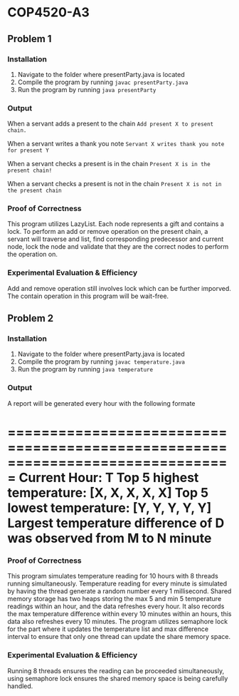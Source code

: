 # COP4520-A3

## Problem 1

### Installation

1. Navigate to the folder where presentParty.java is located
2. Compile the program by running `javac presentParty.java`
3. Run the program by running `java presentParty`

### Output

When a servant adds a present to the chain
`Add present X to present chain.`

When a servant writes a thank you note
`Servant X writes thank you note for present Y`

When a servant checks a present is in the chain
`Present X is in the present chain!`

When a servant checks a present is not in the chain
`Present X is not in the present chain`

### Proof of Correctness

This program utilizes LazyList. Each node represents a gift and contains a lock. To perform an add or remove operation on the present chain, a servant will traverse and list, find corresponding predecessor and current node, lock the node and validate that they are the correct nodes to perform the operation on.

### Experimental Evaluation & Efficiency

Add and remove operation still involves lock which can be further imporved. The contain operation in this program will be wait-free.

## Problem 2

### Installation

1. Navigate to the folder where presentParty.java is located
2. Compile the program by running `javac temperature.java`
3. Run the program by running `java temperature`

### Output

A report will be generated every hour with the following formate

===============================================================================
Current Hour: T
Top 5 highest temperature: [X, X, X, X, X]
Top 5 lowest temperature: [Y, Y, Y, Y, Y]
Largest temperature difference of D was observed from M to N minute
===============================================================================

### Proof of Correctness

This program simulates temperature reading for 10 hours with 8 threads running simultaneously. Temperature reading for every minute is simulated by having the thread generate a random number every 1 millisecond. Shared memory storage has two heaps storing the max 5 and min 5 temperature readings within an hour, and the data refreshes every hour. It also records the max temperature difference within every 10 minutes within an hours, this data also refreshes every 10 minutes. The program utilizes semaphore lock for the part where it updates the temperature list and max difference interval to ensure that only one thread can update the share memory space.

### Experimental Evaluation & Efficiency

Running 8 threads ensures the reading can be proceeded simultaneously, using semaphore lock ensures the shared memory space is being carefully handled.

